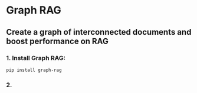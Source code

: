 # Graph RAG
## Create a graph of interconnected documents and boost performance on RAG

### 1. Install Graph RAG:

`pip install graph-rag`

### 2. 
